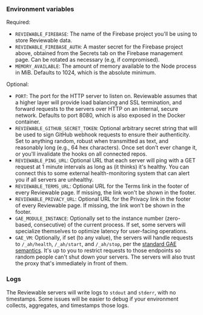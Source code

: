### Environment variables

Required:
* `REVIEWABLE_FIREBASE`: The name of the Firebase project you'll be using to store Reviewable data.
* `REVIEWABLE_FIREBASE_AUTH`: A master secret for the Firebase project above, obtained from the Secrets tab on the Firebase management page.  Can be rotated as necessary (e.g, if compromised).
* `MEMORY_AVAILABLE`: The amount of memory available to the Node process in MiB.  Defaults to 1024, which is the absolute minimum.

Optional:
* `PORT`: The port for the HTTP server to listen on.  Reviewable assumes that a higher layer will provide load balancing and SSL termination, and forward requests to the servers over HTTP on an internal, secure network.  Defaults to port 8080, which is also exposed in the Docker container.
* `REVIEWABLE_GITHUB_SECRET_TOKEN`: Optional arbitrary secret string that will be used to sign GitHub webhook requests to ensure their authenticity.  Set to anything random, robust when transmitted as text, and reasonably long (e.g., 64 hex characters).  Once set don't ever change it, or you'll invalidate the hooks on all connected repos.
* `REVIEWABLE_PING_URL`: Optional URL that each server will ping with a GET request at 1 minute intervals as long as (it thinks) it's healthy.  You can connect this to some external health-monitoring system that can alert you if all servers are unhealthy.
* `REVIEWABLE_TERMS_URL`: Optional URL for the Terms link in the footer of every Reviewable page.  If missing, the link won't be shown in the footer.
* `REVIEWABLE_PRIVACY_URL`: Optional URL for the Privacy link in the footer of every Reviewable page.  If missing, the link won't be shown in the footer.
* `GAE_MODULE_INSTANCE`: Optionally set to the instance number (zero-based, consecutive) of the current process.  If set, some servers will specialize themselves to optimize latency for user-facing operations.
* `GAE_VM`: Optionally, if set (to any value), the servers will handle requests to `/_ah/health`, `/_ah/start`, and `/_ah/stop`, per the [standard GAE semantics](https://cloud.google.com/appengine/docs/flexible/custom-runtimes/build#lifecycle_events).  It's up to you to restrict requests to those endpoints so random people can't shut down your servers.  The servers will also trust the proxy that's immediately in front of them.

### Logs

The Reviewable servers will write logs to `stdout` and `stderr`, with no timestamps.  Some issues will be easier to debug if your environment collects, aggregates, and timestamps those logs.
